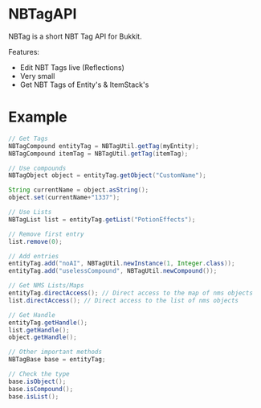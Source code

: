 # NBTagAPI

NBTag is a short NBT Tag API for Bukkit.

Features:
- Edit NBT Tags live (Reflections)
- Very small
- Get NBT Tags of Entity's & ItemStack's


# Example

```Java
// Get Tags
NBTagCompound entityTag = NBTagUtil.getTag(myEntity);
NBTagCompound itemTag = NBTagUtil.getTag(itemTag);

// Use compounds
NBTagObject object = entityTag.getObject("CustomName");

String currentName = object.asString();
object.set(currentName+"1337");

// Use Lists
NBTagList list = entityTag.getList("PotionEffects");

// Remove first entry
list.remove(0);

// Add entries
entityTag.add("noAI", NBTagUtil.newInstance(1, Integer.class));
entityTag.add("uselessCompound", NBTagUtil.newCompound());

// Get NMS Lists/Maps
entityTag.directAccess(); // Direct access to the map of nms objects
list.directAccess(); // Direct access to the list of nms objects

// Get Handle
entityTag.getHandle();
list.getHandle();
object.getHandle();

// Other important methods
NBTagBase base = entityTag;

// Check the type
base.isObject();
base.isCompound();
base.isList();

```
